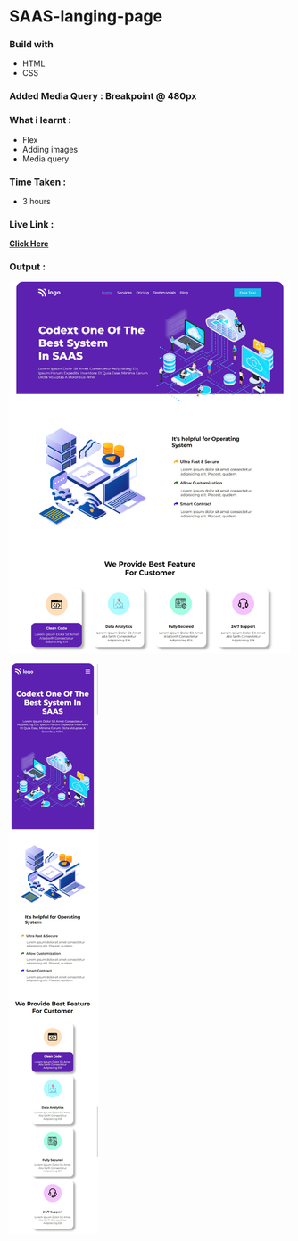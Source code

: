# SAAS-langing-page

### Build with

- HTML
- CSS

### Added Media Query : **Breakpoint @ 480px**

### What i learnt :

- Flex
- Adding images
- Media query

### Time Taken :

- 3 hours

### Live Link :

[**Click Here**](https://saas-langing-page.vercel.app/)

### Output :

![Output](./my-output-lg.png)

![Output](./my-output-sm.png)
